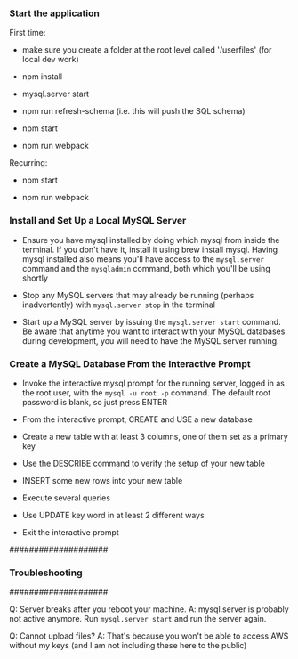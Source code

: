 ### Start the application

First time:
- make sure you create a folder at the root level called '/userfiles' (for local dev work)

- npm install

- mysql.server start

- npm run refresh-schema (i.e. this will push the SQL schema)

- npm start

- npm run webpack

Recurring:
- npm start

- npm run webpack


### Install and Set Up a Local MySQL Server

- Ensure you have mysql installed by doing which mysql from inside the terminal. If you don't have it, install it
using brew install mysql. Having mysql installed also means you'll have access to the `mysql.server` command and the `mysqladmin` command, both which you'll be using shortly

- Stop any MySQL servers that may already be running (perhaps inadvertently) with `mysql.server stop` in the terminal

- Start up a MySQL server by issuing the `mysql.server start` command. Be aware that anytime you want to interact with your MySQL databases during development, you will need to have the MySQL server running.


### Create a MySQL Database From the Interactive Prompt

- Invoke the interactive mysql prompt for the running server, logged in as the root user, with the `mysql -u root -p`  command. The default root password is blank, so just press ENTER

- From the interactive prompt, CREATE and USE a new database
- Create a new table with at least 3 columns, one of them set as a primary key
- Use the DESCRIBE <table-name> command to verify the setup of your new table
- INSERT some new rows into your new table
- Execute several queries
- Use UPDATE key word in at least 2 different ways
- Exit the interactive prompt

####################
### Troubleshooting
####################

Q: Server breaks after you reboot your machine.
A: mysql.server is probably not active anymore. Run `mysql.server start` and run the server again.

Q: Cannot upload files?
A: That's because you won't be able to access AWS without my keys (and I am not including these here to the public)
